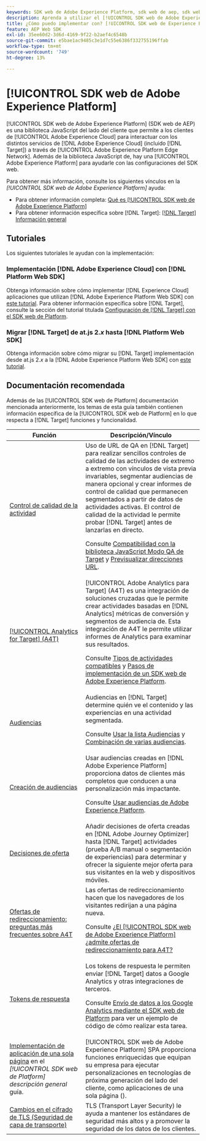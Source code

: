 ```yaml
---
keywords: SDK web de Adobe Experience Platform, sdk web de aep, sdk web, sdk, adobe experience cloud, platform edge network, adobe experience platform edge network, edge network, aep edge network, Adobe Experience Platform Web SDK0
description: Aprenda a utilizar el [!UICONTROL SDK web de Adobe Experience Platform] para interactuar con los distintos servicios de [!UICONTROL Adobe Experience Cloud] a través de [!UICONTROL Red perimetral de AEP].
title: ¿Cómo puedo implementar con? [!UICONTROL SDK web de Experience Platform]?
feature: AEP Web SDK
exl-id: 35ee60d2-3d6d-4169-9f22-b2aef4c6548b
source-git-commit: e5bae1ac9485c3e1d7c55e6386f332755196ffab
workflow-type: tm+mt
source-wordcount: '749'
ht-degree: 13%

---
```


# [!UICONTROL SDK web de Adobe Experience Platform]

[!UICONTROL SDK web de Adobe Experience Platform] (SDK web de AEP) es una biblioteca JavaScript del lado del cliente que permite a los clientes de [!UICONTROL Adobe Experience Cloud] para interactuar con los distintos servicios de [!DNL Adobe Experience Cloud] (incluido [!DNL Target]) a través de [!UICONTROL Adobe Experience Platform Edge Network]. Además de la biblioteca JavaScript de, hay una [!UICONTROL Adobe Experience Platform] para ayudarle con las configuraciones del SDK web.

Para obtener más información, consulte los siguientes vínculos en la *[!UICONTROL SDK web de Adobe Experience Platform]* ayuda:

* Para obtener información completa: [Qué es [!UICONTROL SDK web de Adobe Experience Platform]](https://experienceleague.adobe.com/docs/experience-platform/edge/home.html?lang=es)
* Para obtener información específica sobre [!DNL Target]: [[!DNL Target] Información general](https://experienceleague.adobe.com/docs/experience-platform/edge/personalization/adobe-target/target-overview.html?lang=es)

## Tutoriales

Los siguientes tutoriales le ayudan con la implementación:

### Implementación [!DNL Adobe Experience Cloud] con [!DNL Platform Web SDK]

Obtenga información sobre cómo implementar [!DNL Experience Cloud] aplicaciones que utilizan [!DNL Adobe Experience Platform Web SDK] con [este tutorial](https://experienceleague.adobe.com/docs/platform-learn/implement-web-sdk/overview.html?lang=es). Para obtener información específica sobre [!DNL Target], consulte la sección del tutorial titulada [Configuración de [!DNL Target] con el SDK web de Platform](https://experienceleague.adobe.com/docs/platform-learn/implement-web-sdk/applications-setup/setup-target.html).

### Migrar [!DNL Target] de at.js 2.*x* hasta [!DNL Platform Web SDK]

Obtenga información sobre cómo migrar su [!DNL Target] implementación desde at.js 2.*x* a la [!DNL Adobe Experience Platform Web SDK] con [este tutorial](https://experienceleague.adobe.com/docs/platform-learn/migrate-target-to-websdk/introduction.html?lang=es).

## Documentación recomendada

Además de las [!UICONTROL SDK web de Platform] documentación mencionada anteriormente, los temas de esta guía también contienen información específica de la [!UICONTROL SDK web de Platform] en lo que respecta a [!DNL Target] funciones y funcionalidad.

| Función | Descripción/Vínculo |
| --- | --- |
| [Control de calidad de la actividad](https://experienceleague.adobe.com/docs/target/using/activities/activity-qa/activity-qa.html) | Uso de URL de QA en [!DNL Target] para realizar sencillos controles de calidad de las actividades de extremo a extremo con vínculos de vista previa invariables, segmentar audiencias de manera opcional y crear informes de control de calidad que permanecen segmentados a partir de datos de actividades activas. El control de calidad de la actividad le permite probar [!DNL Target] antes de lanzarlas en directo.<p>Consulte [Compatibilidad con la biblioteca JavaScript Modo QA de Target](https://experienceleague.adobe.com/docs/target/using/activities/activity-qa/activity-qa.html#compatibility) y [Previsualizar direcciones URL](https://experienceleague.adobe.com/docs/target/using/activities/activity-qa/activity-qa.html#preview). |
| [[!UICONTROL Analytics for Target] (A4T)](https://experienceleague.adobe.com/docs/target/using/integrate/a4t/a4t.html) | [!UICONTROL Adobe Analytics para Target] (A4T) es una integración de soluciones cruzadas que le permite crear actividades basadas en [!DNL Analytics] métricas de conversión y segmentos de audiencia de. Esta integración de A4T le permite utilizar informes de Analytics para examinar sus resultados.<p>Consulte [Tipos de actividades compatibles](https://experienceleague.adobe.com/docs/target/using/integrate/a4t/a4t.html#section_F487896214BF4803AF78C552EF1669AA) y [Pasos de implementación de un SDK web de Adobe Experience Platform](https://experienceleague.adobe.com/docs/target/using/integrate/a4t/a4timplementation.html#platform). |
| [Audiencias](https://experienceleague.adobe.com/docs/target/using/audiences/target.html) | Audiencias en [!DNL Target] determine quién ve el contenido y las experiencias en una actividad segmentada.<p>Consulte [Usar la lista Audiencias](https://experienceleague.adobe.com/docs/target/using/audiences/create-audiences/audiences.html#use-list) y [Combinación de varias audiencias](https://experienceleague.adobe.com/docs/target/using/audiences/combining-multiple-audiences.html). |
| [Creación de audiencias](https://experienceleague.adobe.com/docs/target/using/audiences/create-audiences/audiences.html?lang=es) | Usar audiencias creadas en [!DNL Adobe Experience Platform] proporciona datos de clientes más completos que conducen a una personalización más impactante.<p>Consulte [Usar audiencias de Adobe Experience Platform](https://experienceleague.adobe.com/docs/?lang=estarget/using/audiences/create-audiences/audiences.html#aep). |
| [Decisiones de oferta](https://experienceleague.adobe.com/docs/target/using/integrate/ajo/offer-decision.html) | Añadir decisiones de oferta creadas en [!DNL Adobe Journey Optimizer] hasta [!DNL Target] actividades (prueba A/B manual o segmentación de experiencias) para determinar y ofrecer la siguiente mejor oferta para sus visitantes en la web y dispositivos móviles. |
| [Ofertas de redireccionamiento: preguntas más frecuentes sobre A4T](https://experienceleague.adobe.com/docs/target/using/integrate/a4t/a4t-faq/a4t-faq-redirect-offers.html) | Las ofertas de redireccionamiento hacen que los navegadores de los visitantes redirijan a una página nueva.<p>Consulte [¿El [!UICONTROL SDK web de Adobe Experience Platform] ¿admite ofertas de redireccionamiento para A4T?](https://experienceleague.adobe.com/docs/target/using/integrate/a4t/a4t-faq/a4t-faq-redirect-offers.html#platform) |
| [Tokens de respuesta](https://experienceleague.adobe.com/docs/target/using/administer/response-tokens.html) | Los tokens de respuesta le permiten enviar [!DNL Target] datos a Google Analytics y otras integraciones de terceros.<p>Consulte [Envío de datos a los Google Analytics mediante el SDK web de Platform](https://experienceleague.adobe.com/docs/target/using/administer/response-tokens.html#sending-data-to-google-analytics-via-platform-web-sdk) para ver un ejemplo de código de cómo realizar esta tarea. |
| [Implementación de aplicación de una sola página](https://experienceleague.adobe.com/docs/experience-platform/edge/personalization/adobe-target/spa-implementation.html) en el *[!UICONTROL SDK web de Platform] descripción general* guía. | [!UICONTROL SDK web de Adobe Experience Platform] SPA proporciona funciones enriquecidas que equipan su empresa para ejecutar personalizaciones en tecnologías de próxima generación del lado del cliente, como aplicaciones de una sola página (). |
| [Cambios en el cifrado de TLS (Seguridad de capa de transporte)](../../before-implement/tls-transport-layer-security-encryption.md) | TLS (Transport Layer Security) le ayuda a mantener los estándares de seguridad más altos y a promover la seguridad de los datos de los clientes. |
